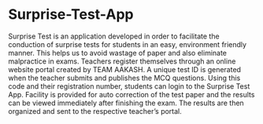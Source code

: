 Surprise-Test-App
=================
Surprise Test is an application developed in order to facilitate the conduction of surprise tests for students in an easy, environment friendly manner. This helps us to avoid wastage of paper and also eliminate malpractice in exams. 
Teachers register themselves through an online website portal created by TEAM AAKASH. A unique test ID is generated when the teacher submits and publishes the MCQ questions. Using this code and their registration number, students can login to the Surprise Test App. Facility is provided for auto correction of the test paper and the results can be viewed immediately after finishing the exam. The results are then organized and sent to the respective teacher’s portal.
